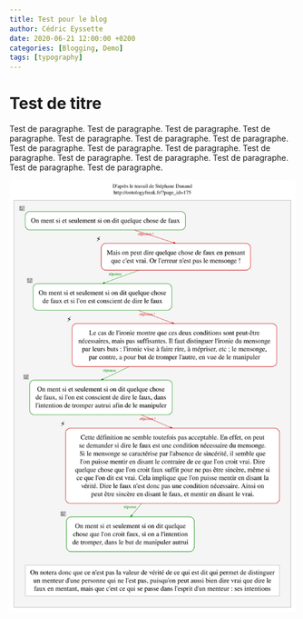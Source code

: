 ```yaml
---
title: Test pour le blog
author: Cédric Eyssette
date: 2020-06-21 12:00:00 +0200
categories: [Blogging, Demo]
tags: [typography]
---
```


# Test de titre

Test de paragraphe. Test de paragraphe. Test de paragraphe. Test de paragraphe. Test de paragraphe. Test de paragraphe. Test de paragraphe. Test de paragraphe. Test de paragraphe. Test de paragraphe. Test de paragraphe. Test de paragraphe. Test de paragraphe. Test de paragraphe. Test de paragraphe. Test de paragraphe. 

![](https://raw.githubusercontent.com/eyssette/graphviz-examples/master/debating/definition-mensonge.svg)